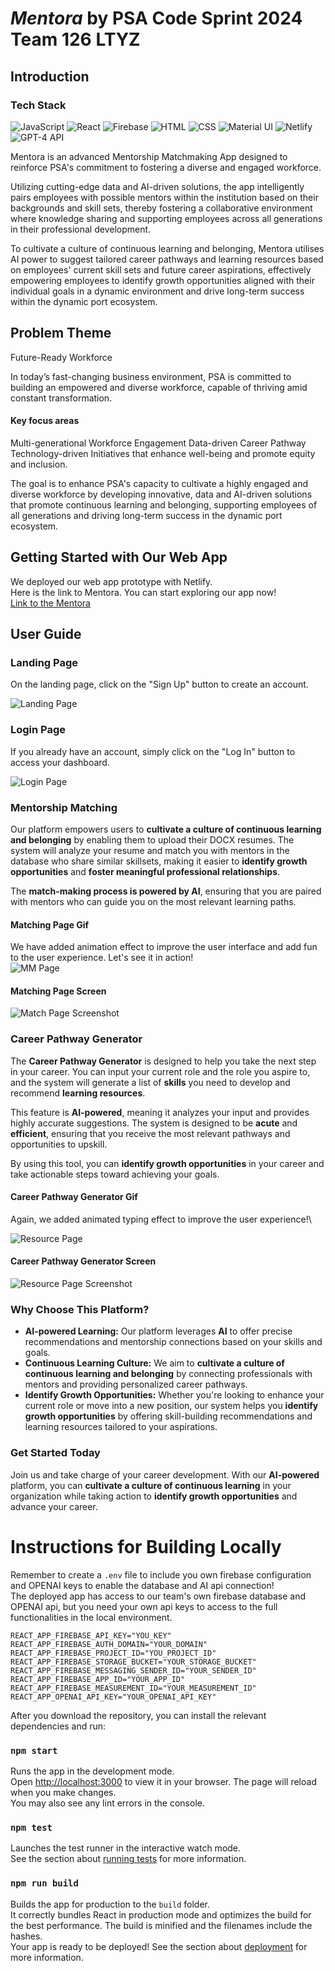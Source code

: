 # *Mentora* by PSA Code Sprint 2024 Team 126 LTYZ
## Introduction
### Tech Stack

![JavaScript](https://img.shields.io/badge/-JavaScript-F7DF1E?style=flat&logo=javascript&logoColor=black)
![React](https://img.shields.io/badge/-React-61DAFB?style=flat&logo=react&logoColor=black)
![Firebase](https://img.shields.io/badge/-Firebase-FFCA28?style=flat&logo=firebase&logoColor=black)
![HTML](https://img.shields.io/badge/-HTML5-E34F26?style=flat&logo=html5&logoColor=white)
![CSS](https://img.shields.io/badge/-CSS3-1572B6?style=flat&logo=css3&logoColor=white)
![Material UI](https://img.shields.io/badge/-MUI-007FFF?style=flat&logo=mui&logoColor=white)
![Netlify](https://img.shields.io/badge/-Netlify-00C7B7?style=flat&logo=netlify&logoColor=white)
![GPT-4 API](https://img.shields.io/badge/-GPT--4_API-412991?style=flat&logo=openai&logoColor=white)

Mentora is an advanced Mentorship Matchmaking App designed to reinforce PSA's commitment to fostering a diverse and engaged workforce. 

Utilizing cutting-edge data and AI-driven solutions, the app intelligently pairs employees with possible mentors within the institution based on their backgrounds and skill sets, thereby fostering a collaborative environment where knowledge sharing and supporting employees across all generations in their professional development.

To cultivate a culture of continuous learning and belonging, Mentora utilises AI power to suggest tailored career pathways and learning resources based on employees' current skill sets and future career aspirations, effectively empowering employees to identify growth opportunities aligned with their individual goals in a dynamic environment and drive long-term success within the dynamic port ecosystem.

## Problem Theme
Future-Ready Workforce

In today’s fast-changing business environment, PSA is committed to building an empowered and diverse workforce, capable of thriving amid constant transformation.

#### Key focus areas
Multi-generational Workforce Engagement
Data-driven Career Pathway
Technology-driven Initiatives that enhance well-being and promote equity and inclusion. 
 
The goal is to enhance PSA's capacity to cultivate a highly engaged and diverse workforce by developing innovative, data and AI-driven solutions that promote continuous learning and belonging, supporting employees of all generations and driving long-term success in the dynamic port ecosystem.

## Getting Started with Our Web App
We deployed our web app prototype with Netlify. \
Here is the link to Mentora. You can start exploring our app now!\
[Link to the Mentora](https://symphonious-cascaron-96b516.netlify.app/)
## User Guide

### Landing Page
On the landing page, click on the "Sign Up" button to create an account.

![Landing Page](https://github.com/xiaoge26/mentoraImages/blob/main/Screenshot%20(1322).png)

### Login Page
If you already have an account, simply click on the "Log In" button to access your dashboard.

![Login Page](https://github.com/xiaoge26/mentoraImages/blob/main/Screenshot%20(1318).png)

### Mentorship Matching
Our platform empowers users to **cultivate a culture of continuous learning and belonging** by enabling them to upload their DOCX resumes. The system will analyze your resume and match you with mentors in the database who share similar skillsets, making it easier to **identify growth opportunities** and **foster meaningful professional relationships**.

The **match-making process is powered by AI**, ensuring that you are paired with mentors who can guide you on the most relevant learning paths.

#### Matching Page Gif
We have added animation effect to improve the user interface and add fun to the user experience. Let's see it in action!\
![MM Page](public/matching.gif)
#### Matching Page Screen
![Match Page Screenshot](public/matchscreen.png)

### Career Pathway Generator

The **Career Pathway Generator** is designed to help you take the next step in your career. You can input your current role and the role you aspire to, and the system will generate a list of **skills** you need to develop and recommend **learning resources**.

This feature is **AI-powered**, meaning it analyzes your input and provides highly accurate suggestions. The system is designed to be **acute** and **efficient**, ensuring that you receive the most relevant pathways and opportunities to upskill.

By using this tool, you can **identify growth opportunities** in your career and take actionable steps toward achieving your goals.

#### Career Pathway Generator Gif
Again, we added animated typing effect to improve the user experience!\

![Resource Page](public/resource.gif)

#### Career Pathway Generator Screen
![Resource Page Screenshot](public/resourcescreen.png)

### Why Choose This Platform?
- **AI-powered Learning:** Our platform leverages **AI** to offer precise recommendations and mentorship connections based on your skills and goals.
- **Continuous Learning Culture:** We aim to **cultivate a culture of continuous learning and belonging** by connecting professionals with mentors and providing personalized career pathways.
- **Identify Growth Opportunities:** Whether you're looking to enhance your current role or move into a new position, our system helps you **identify growth opportunities** by offering skill-building recommendations and learning resources tailored to your aspirations.

### Get Started Today
Join us and take charge of your career development. With our **AI-powered** platform, you can **cultivate a culture of continuous learning** in your organization while taking action to **identify growth opportunities** and advance your career.


# Instructions for Building Locally
Remember to create a `.env` file to include you own firebase configuration and OPENAI keys to enable the database and AI api connection! \
The deployed app has access to our team's own firebase database and OPENAI api, but you need your own api keys to access to the full functionalities in the local environment.
```
REACT_APP_FIREBASE_API_KEY="YOU_KEY"
REACT_APP_FIREBASE_AUTH_DOMAIN="YOUR_DOMAIN"
REACT_APP_FIREBASE_PROJECT_ID="YOU_PROJECT_ID"
REACT_APP_FIREBASE_STORAGE_BUCKET="YOUR_STORAGE_BUCKET"
REACT_APP_FIREBASE_MESSAGING_SENDER_ID="YOUR_SENDER_ID"
REACT_APP_FIREBASE_APP_ID="YOUR_APP_ID"
REACT_APP_FIREBASE_MEASUREMENT_ID="YOUR_MEASUREMENT_ID"
REACT_APP_OPENAI_API_KEY="YOUR_OPENAI_API_KEY"
```
After you download the repository, you can install the relevant dependencies and run:
### `npm start`
Runs the app in the development mode.\
Open [http://localhost:3000](http://localhost:3000) to view it in your browser.
The page will reload when you make changes.\
You may also see any lint errors in the console.
### `npm test`
Launches the test runner in the interactive watch mode.\
See the section about [running tests](https://facebook.github.io/create-react-app/docs/running-tests) for more information.
### `npm run build`
Builds the app for production to the `build` folder.\
It correctly bundles React in production mode and optimizes the build for the best performance.
The build is minified and the filenames include the hashes.\
Your app is ready to be deployed!
See the section about [deployment](https://facebook.github.io/create-react-app/docs/deployment) for more information.

